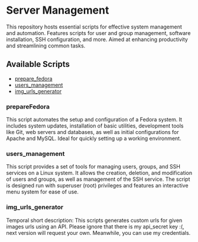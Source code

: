 # Server Management

This repository hosts essential scripts for effective system management and automation. Features scripts for user and group management, software installation, SSH configuration, and more. Aimed at enhancing productivity and streamlining common tasks.

## Available Scripts

- [prepare_fedora](#prepare_fedora)
- [users_management](#users_management)
- [img_urls_generator](#img_urls_generator)

### prepareFedora

This script automates the setup and configuration of a Fedora system. It includes system updates, installation of basic utilities, development tools like Git, web servers and databases, as well as initial configurations for Apache and MySQL. Ideal for quickly setting up a working environment.

### users_management

This script provides a set of tools for managing users, groups, and SSH services on a Linux system. It allows the creation, deletion, and modification of users and groups, as well as management of the SSH service. The script is designed run with superuser (root) privileges and features an interactive menu system for ease of use.

### img_urls_generator

Temporal short description:
This scripts generates custom urls for given images urls using an API. Please ignore that there is my api_secret key :(, next version will request your own. Meanwhile, you can use my credentials.
